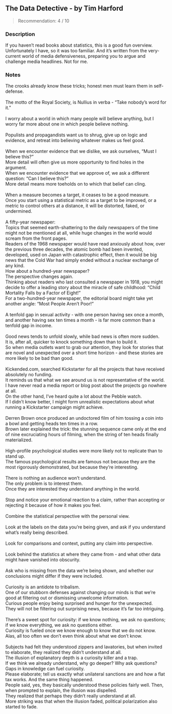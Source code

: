 ## The Data Detective - by Tim Harford
> Recommendation: 4 / 10
    
### Description
If you haven’t read books about statistics, this is a good fun overview. Unfortunately I have, so it was too familiar. And it’s written from the very-current world of media defensiveness, preparing you to argue and challenge media headlines. Not for me.
    
### Notes
The crooks already know these tricks; honest men must learn them in self-defense.<br>
<br>
The motto of the Royal Society, is Nullius in verba - “Take nobody’s word for it.”<br>
<br>
I worry about a world in which many people will believe anything, but I worry far more about one in which people believe nothing.<br>
<br>
Populists and propagandists want us to shrug, give up on logic and evidence, and retreat into believing whatever makes us feel good.<br>
<br>
When we encounter evidence that we dislike, we ask ourselves, “Must I believe this?”<br>
More detail will often give us more opportunity to find holes in the argument.<br>
When we encounter evidence that we approve of, we ask a different question: “Can I believe this?”<br>
More detail means more toeholds on to which that belief can cling.<br>
<br>
When a measure becomes a target, it ceases to be a good measure.<br>
Once you start using a statistical metric as a target to be improved, or a metric to control others at a distance, it will be distorted, faked, or undermined.<br>
<br>
A fifty-year newspaper:<br>
Topics that seemed earth-shattering to the daily newspapers of the time might not be mentioned at all, while huge changes in the world would scream from the front pages.<br>
Readers of the 1968 newspaper would have read anxiously about how, over the previous three decades, the atomic bomb had been invented, developed, used on Japan with catastrophic effect, then it would be big news that the Cold War had simply ended without a nuclear exchange of any kind.<br>
How about a hundred-year newspaper?<br>
The perspective changes again.<br>
Thinking about readers who last consulted a newspaper in 1918, you might decide to offer a leading story about the miracle of safe childhood: “Child Mortality Falls by a Factor of Eight!”<br>
For a two-hundred-year newspaper, the editorial board might take yet another angle: “Most People Aren’t Poor!”<br>
<br>
A tenfold gap in sexual activity - with one person having sex once a month, and another having sex ten times a month - is far more common than a tenfold gap in income.<br>
<br>
Good news tends to unfold slowly, while bad news is often more sudden.<br>
It is, after all, quicker to knock something down than to build it.<br>
So when media outlets want to grab our attention, they look for stories that are novel and unexpected over a short time horizon - and these stories are more likely to be bad than good.<br>
<br>
Kickended.com, searched Kickstarter for all the projects that have received absolutely no funding.<br>
It reminds us that what we see around us is not representative of the world.<br>
I have never read a media report or blog post about the projects go nowhere at all. <br>
On the other hand, I’ve heard quite a lot about the Pebble watch.<br>
If I didn’t know better, I might form unrealistic expectations about what running a Kickstarter campaign might achieve.<br>
<br>
Derren Brown once produced an undoctored film of him tossing a coin into a bowl and getting heads ten times in a row.<br>
Brown later explained the trick: the stunning sequence came only at the end of nine excruciating hours of filming, when the string of ten heads finally materialized.<br>
<br>
High-profile psychological studies were more likely not to replicate than to stand up.<br>
The famous psychological results are famous not because they are the most rigorously demonstrated, but because they’re interesting.<br>
<br>
There is nothing an audience won’t understand.<br>
The only problem is to interest them.<br>
Once they are interested they understand anything in the world.<br>
<br>
Stop and notice your emotional reaction to a claim, rather than accepting or rejecting it because of how it makes you feel.<br>
<br>
Combine the statistical perspective with the personal view.<br>
<br>
Look at the labels on the data you’re being given, and ask if you understand what’s really being described.<br>
<br>
Look for comparisons and context, putting any claim into perspective.<br>
<br>
Look behind the statistics at where they came from - and what other data might have vanished into obscurity.<br>
<br>
Ask who is missing from the data we’re being shown, and whether our conclusions might differ if they were included.<br>
<br>
Curiosity is an antidote to tribalism.<br>
One of our stubborn defenses against changing our minds is that we’re good at filtering out or dismissing unwelcome information.<br>
Curious people enjoy being surprised and hunger for the unexpected.<br>
They will not be filtering out surprising news, because it’s far too intriguing.<br>
<br>
There’s a sweet spot for curiosity: if we know nothing, we ask no questions; if we know everything, we ask no questions either.<br>
Curiosity is fueled once we know enough to know that we do not know.<br>
Alas, all too often we don’t even think about what we don’t know.<br>
<br>
Subjects had felt they understood zippers and lavatories, but when invited to elaborate, they realized they didn’t understand at all.<br>
The illusion of explanatory depth is a curiosity killer and a trap.<br>
If we think we already understand, why go deeper? Why ask questions?<br>
Gaps in knowledge can fuel curiosity.<br>
Please elaborate; tell us exactly what unilateral sanctions are and how a flat tax works. And the same thing happened.<br>
People said, yes, they basically understood these policies fairly well. Then, when prompted to explain, the illusion was dispelled.<br>
They realized that perhaps they didn’t really understand at all.<br>
More striking was that when the illusion faded, political polarization also started to fade.
